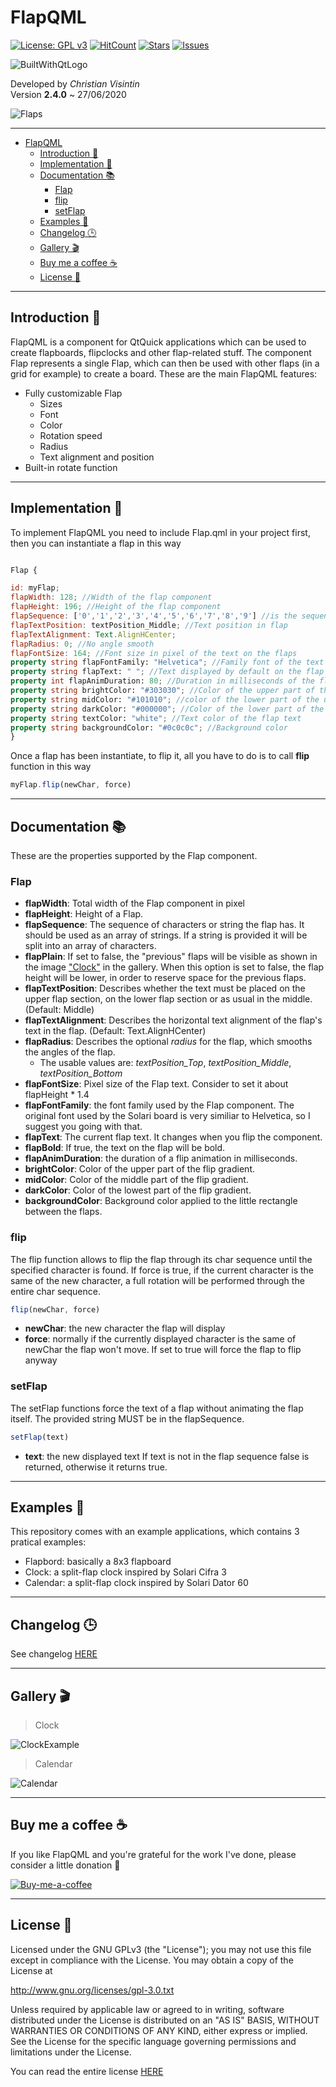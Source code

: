 # FlapQML

[![License: GPL v3](https://img.shields.io/badge/License-GPLv3-blue.svg)](https://www.gnu.org/licenses/gpl-3.0) [![HitCount](http://hits.dwyl.io/ChristianVisintin/FlapQML.svg)](http://hits.dwyl.io/ChristianVisintin/FlapQML) [![Stars](https://img.shields.io/github/stars/ChristianVisintin/FlapQML.svg)](https://github.com/ChristianVisintin/FlapQML) [![Issues](https://img.shields.io/github/issues/ChristianVisintin/FlapQML.svg)](https://github.com/ChristianVisintin/FlapQML/issues)

![BuiltWithQtLogo](img/Built_with_Qt_RGB_logo.png)

Developed by *Christian Visintin*  
Version **2.4.0** ~ 27/06/2020

![Flaps](img/flaps.gif)

---

- [FlapQML](#flapqml)
  - [Introduction 🚀](#introduction-)
  - [Implementation 🎯](#implementation-)
  - [Documentation 📚](#documentation-)
    - [Flap](#flap)
    - [flip](#flip)
    - [setFlap](#setflap)
  - [Examples 🧧](#examples-)
  - [Changelog 🕒](#changelog-)
  - [Gallery 🎬](#gallery-)
  - [Buy me a coffee ☕](#buy-me-a-coffee-)
  - [License 📜](#license-)

---

## Introduction 🚀

FlapQML is a component for QtQuick applications which can be used to create flapboards, flipclocks and other flap-related stuff.
The component Flap represents a single Flap, which can then be used with other flaps (in a grid for example) to create a board.
These are the main FlapQML features:

- Fully customizable Flap
  - Sizes
  - Font
  - Color
  - Rotation speed
  - Radius
  - Text alignment and position
- Built-in rotate function

---

## Implementation 🎯

To implement FlapQML you need to include Flap.qml in your project first, then you can instantiate a flap in this way

```qml

Flap {

id: myFlap;
flapWidth: 128; //Width of the flap component
flapHeight: 196; //Height of the flap component
flapSequence: ['0','1','2','3','4','5','6','7','8','9'] //is the sequence of strings/characters the flap can display
flapTextPosition: textPosition_Middle; //Text position in flap
flapTextAlignment: Text.AlignHCenter;
flapRadius: 0; //No angle smooth
flapFontSize: 164; //Font size in pixel of the text on the flaps
property string flapFontFamily: "Helvetica"; //Family font of the text on the flap
property string flapText: " "; //Text displayed by default on the flap
property int flapAnimDuration: 80; //Duration in milliseconds of the flip animation
property string brightColor: "#303030"; //Color of the upper part of the upper flap
property string midColor: "#101010"; //color of the lower part of the upper flap and the color of the upper part of the lower flap
property string darkColor: "#000000"; //Color of the lower part of the lower flap
property string textColor: "white"; //Text color of the flap text
property string backgroundColor: "#0c0c0c"; //Background color
}
```

Once a flap has been instantiate, to flip it, all you have to do is to call **flip** function in this way

```qml
myFlap.flip(newChar, force)
```

---

## Documentation 📚

These are the properties supported by the Flap component.

### Flap

- **flapWidth**: Total width of the Flap component in pixel
- **flapHeight**: Height of a Flap.
- **flapSequence**: The sequence of characters or string the flap has. It should be used as an array of strings. If a string is provided it will be split into an array of characters.
- **flapPlain**: If set to false, the "previous" flaps will be visible as shown in the image ["Clock"](#clock) in the gallery. When this option is set to false, the flap height will be lower, in order to reserve space for the previous flaps.
- **flapTextPosition**: Describes whether the text must be placed on the upper flap section, on the lower flap section or as usual in the middle. (Default: Middle)
- **flapTextAlignment**: Describes the horizontal text alignment of the flap's text in the flap. (Default: Text.AlignHCenter)
- **flapRadius**: Describes the optional *radius* for the flap, which smooths the angles of the flap.
  - The usable values are: *textPosition_Top*, *textPosition_Middle*, *textPosition_Bottom*
- **flapFontSize**: Pixel size of the Flap text. Consider to set it about flapHeight * 1.4
- **flapFontFamily**: the font family used by the Flap component. The original font used by the Solari board is very similiar to Helvetica, so I suggest you going with that.
- **flapText**: The current flap text. It changes when you flip the component.
- **flapBold**: If true, the text on the flap will be bold.
- **flapAnimDuration**: the duration of a flip animation in milliseconds.
- **brightColor**: Color of the upper part of the flip gradient.
- **midColor**: Color of the middle part of the flip gradient.
- **darkColor**: Color of the lowest part of the flip gradient.
- **backgroundColor**: Background color applied to the little rectangle between the flaps.

### flip

The flip function allows to flip the flap through its char sequence until the specified character is found. If force is true, if the current character is the same of the new character, a full rotation will be performed through the entire char sequence.

```qml
flip(newChar, force)
```

- **newChar**: the new character the flap will display
- **force**: normally if the currently displayed character is the same of newChar the flap won't move. If set to true will force the flap to flip anyway

### setFlap

The setFlap functions force the text of a flap without animating the flap itself. The provided string MUST be in the flapSequence.

```qml
setFlap(text)
```

- **text**: the new displayed text
If text is not in the flap sequence false is returned, otherwise it returns true.

---

## Examples 🧧

This repository comes with an example applications, which contains 3 pratical examples:

- Flapbord: basically a 8x3 flapboard
- Clock: a split-flap clock inspired by Solari Cifra 3
- Calendar: a split-flap clock inspired by Solari Dator 60

---

## Changelog 🕒

See changelog [HERE](./CHANGELOG.md)

---

## Gallery 🎬

> Clock

![ClockExample](img/Clock.png)

> Calendar

![Calendar](img/Calendar.png)

---

## Buy me a coffee ☕

If you like FlapQML and you're grateful for the work I've done, please consider a little donation 🥳

[![Buy-me-a-coffee](https://img.buymeacoffee.com/button-api/?text=Buy%20me%20a%20coffee&emoji=&slug=veeso&button_colour=404040&font_colour=ffffff&font_family=Comic&outline_colour=ffffff&coffee_colour=FFDD00)](https://www.buymeacoffee.com/veeso)

---

## License 📜

Licensed under the GNU GPLv3 (the "License"); you may not use this file except in compliance with the License. You may obtain a copy of the License at

<http://www.gnu.org/licenses/gpl-3.0.txt>

Unless required by applicable law or agreed to in writing, software distributed under the License is distributed on an "AS IS" BASIS, WITHOUT WARRANTIES OR CONDITIONS OF ANY KIND, either express or implied. See the License for the specific language governing permissions and limitations under the License.

You can read the entire license [HERE](./LICENSE)
